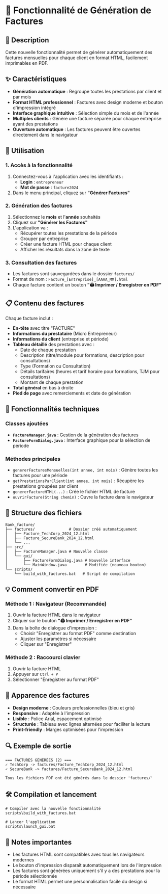 # 📄 Fonctionnalité de Génération de Factures

## 🎯 Description

Cette nouvelle fonctionnalité permet de générer automatiquement des factures mensuelles pour chaque client en format HTML, facilement imprimables en PDF.

## ✨ Caractéristiques

- **Génération automatique** : Regroupe toutes les prestations par client et par mois
- **Format HTML professionnel** : Factures avec design moderne et bouton d'impression intégré
- **Interface graphique intuitive** : Sélection simple du mois et de l'année
- **Multiples clients** : Génère une facture séparée pour chaque entreprise ayant des prestations
- **Ouverture automatique** : Les factures peuvent être ouvertes directement dans le navigateur

## 🚀 Utilisation

### 1. Accès à la fonctionnalité

1. Connectez-vous à l'application avec les identifiants :
   - **Login** : `entrepreneur`
   - **Mot de passe** : `facture2024`
2. Dans le menu principal, cliquez sur **"Générer Factures"**

### 2. Génération des factures

1. Sélectionnez le **mois** et l'**année** souhaités
2. Cliquez sur **"Générer les Factures"**
3. L'application va :
   - Récupérer toutes les prestations de la période
   - Grouper par entreprise
   - Créer une facture HTML pour chaque client
   - Afficher les résultats dans la zone de texte

### 3. Consultation des factures

- Les factures sont sauvegardées dans le dossier `factures/`
- Format de nom : `Facture_[Entreprise]_[AAAA_MM].html`
- Chaque facture contient un bouton **"🖨️ Imprimer / Enregistrer en PDF"**

## 📋 Contenu des factures

Chaque facture inclut :

- **En-tête** avec titre "FACTURE"
- **Informations du prestataire** (Micro Entrepreneur)
- **Informations du client** (entreprise et période)
- **Tableau détaillé** des prestations avec :
  - Date de chaque prestation
  - Description (titre/module pour formations, description pour consultations)
  - Type (Formation ou Consultation)
  - Détails tarifaires (heures et tarif horaire pour formations, TJM pour consultations)
  - Montant de chaque prestation
- **Total général** en bas à droite
- **Pied de page** avec remerciements et date de génération

## 🔧 Fonctionnalités techniques

### Classes ajoutées

- **`FactureManager.java`** : Gestion de la génération des factures
- **`FactureFormDialog.java`** : Interface graphique pour la sélection de période

### Méthodes principales

- `genererFacturesMensuelles(int annee, int mois)` : Génère toutes les factures pour une période
- `getPrestationsParClient(int annee, int mois)` : Récupère les prestations groupées par client
- `genererFactureHTML(...)` : Crée le fichier HTML de facture
- `ouvrirFacture(String chemin)` : Ouvre la facture dans le navigateur

## 📁 Structure des fichiers

```
Bank_facture/
├── factures/               # Dossier créé automatiquement
│   ├── Facture_TechCorp_2024_12.html
│   ├── Facture_SecureBank_2024_12.html
│   └── ...
├── src/
│   ├── FactureManager.java # Nouvelle classe
│   └── gui/
│       ├── FactureFormDialog.java # Nouvelle interface
│       └── MainWindow.java        # Modifiée (nouveau bouton)
└── scripts/
    └── build_with_factures.bat   # Script de compilation
```

## 💡 Comment convertir en PDF

### Méthode 1 : Navigateur (Recommandée)

1. Ouvrir la facture HTML dans le navigateur
2. Cliquer sur le bouton **"🖨️ Imprimer / Enregistrer en PDF"**
3. Dans la boîte de dialogue d'impression :
   - Choisir "Enregistrer au format PDF" comme destination
   - Ajuster les paramètres si nécessaire
   - Cliquer sur "Enregistrer"

### Méthode 2 : Raccourci clavier

1. Ouvrir la facture HTML
2. Appuyer sur `Ctrl + P`
3. Sélectionner "Enregistrer au format PDF"

## 🎨 Apparence des factures

- **Design moderne** : Couleurs professionnelles (bleu et gris)
- **Responsive** : Adaptée à l'impression
- **Lisible** : Police Arial, espacement optimisé
- **Structurée** : Tableau avec lignes alternées pour faciliter la lecture
- **Print-friendly** : Marges optimisées pour l'impression

## 🔍 Exemple de sortie

```
=== FACTURES GÉNÉRÉES (2) ===
✓ TechCorp -> factures/Facture_TechCorp_2024_12.html
✓ SecureBank -> factures/Facture_SecureBank_2024_12.html

Tous les fichiers PDF ont été générés dans le dossier 'factures/'
```

## 🛠️ Compilation et lancement

```batch
# Compiler avec la nouvelle fonctionnalité
scripts\build_with_factures.bat

# Lancer l'application
scripts\launch_gui.bat
```

## 📝 Notes importantes

- Les factures HTML sont compatibles avec tous les navigateurs modernes
- Le bouton d'impression disparaît automatiquement lors de l'impression
- Les factures sont générées uniquement s'il y a des prestations pour la période sélectionnée
- Le format HTML permet une personnalisation facile du design si nécessaire
